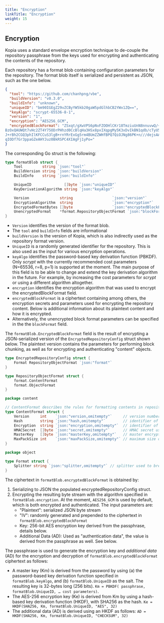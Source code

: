 ```yaml
---
title: "Encryption"
linkTitle: "Encryption"
weight: 15
---
```


## Encryption

Kopia uses a standard envelope encryption technique to de-couple the repository passphrase from the keys used for encrypting and authenticating the contents of the repository.

Each repository has a format blob containing configuration parameters for the repository. The format blob itself is serialized and persistent as JSON, such as the one below.

```json
{
  "tool": "https://github.com/chanhpng/vbe",
  "buildVersion": "v0.3.0",
  "buildInfo": "unknown",
  "uniqueID": "bm90IGEgZ29vZCByYW5kb20gaW5pdGlhbCB2YWx1ZQ==",
  "keyAlgo": "scrypt-65536-8-1",
  "version": "1",
  "encryption": "AES256_GCM",
  "encryptedBlockFormat": "ZSxqt/gXwVPS6pNvFZOOHlCKr18TmziuUnN8nnuvwQ/+mjbcvEHUfKS11RJl/sWrIOyiYqpSwAZt
BzOxQAUWQt7vHc2ZT4Y75ODrPHhzd0CcBlqHa3HSx8pxIXqpgMy5K3xDvIkBN1qdb/cTyU5s9lZ2
J+rBh2CGQ3phIlKFCCuS3lgB+rnYRrExGg5rm4BUmZZWHfBPQ7QiOJNg86PK+n///dejsAA/+FBj
qIODf7Gr3ppaGZeAHYJuz0BkRSPC4XIAgFj1yPo="
}
```

The corresponding Go struct is the following:

```go
type formatBlob struct {
	Tool         string `json:"tool"`
	BuildVersion string `json:"buildVersion"`
	BuildInfo    string `json:"buildInfo"`

	UniqueID               []byte `json:"uniqueID"`
	KeyDerivationAlgorithm string `json:"keyAlgo"`

	Version              string                  `json:"version"`
	EncryptionAlgorithm  string                  `json:"encryption"`
	EncryptedFormatBytes []byte                  `json:"encryptedBlockFormat,omitempty"`
	UnencryptedFormat    *format.RepositoryObjectFormat `json:"blockFormat,omitempty"`
}
```

* `Version` identifies the version of the format blob.
* The `tool` and `buildInfo` fields are informational
* `buildVersion` is the version of Kopia, which is also indirectly used as the repository format version.
* `UniqueID` is a randomly generated identifier for the repository. This is also used as the input for various encryption operations.
* `keyAlgo` identifies the password-based key derivation function (PBKDF). Only _scrypt_ with the currently recommended cost parameters (N=65536, r=8, p=1) is supported at the moment. The main purpose of this field is to be able to change and extend the key derivation algorithm in the future. For example, by increasing the cost parameters for _scrypt_ or using a different algorithm altogether.
* `encryption` identifies the encryption algorithm that was used to encrypt the encryptedBlockFormat field.
* `encryptedBlockFormat` is a ciphertext containing among others, the encryption secrets and parameters used for encrypting the repository content. Below is additional information about its plaintext content and how it is encrypted.
* Alternatively, the unencrypted block format parameters can be specified in the the `blockFormat` field.

The `formatBlob.EncryptedBlockFormat` field is the result of encrypting a JSON-serialized version of the `EncryptedRepositoryConfig` struct shown below. The plaintext version contains the parameters for performing block chunking, as well as for encrypting and authenticating "content" objects.


```go
type EncryptedRepositoryConfig struct {
	Format RepositoryObjectFormat `json:"format"`
}

type RepositoryObjectFormat struct {
	format.ContentFormat
	format.ObjectFormat
}
```

```go
package content

// ContentFormat describes the rules for formatting contents in repository.
type ContentFormat struct {
	Version     int    `json:"version,omitempty"`     // version number, must be "1"
	Hash        string `json:"hash,omitempty"`        // identifier of the hash algorithm used
	Encryption  string `json:"encryption,omitempty"`  // identifier of the encryption algorithm used
	HMACSecret  []byte `json:"secret,omitempty"`      // HMAC secret used to generate encryption keys
	MasterKey   []byte `json:"masterKey,omitempty"`   // master encryption key (SIV-mode encryption only)
	MaxPackSize int    `json:"maxPackSize,omitempty"` // maximum size of a pack object
}
```

```go
package object

type Format struct {
	Splitter string `json:"splitter,omitempty"` // splitter used to break objects into pieces of content
}
```

The ciphertext in `formatBlob.encryptedBlockFormat` is obtained by:

1. Serializing to JSON the populated encryptedRepositoryConfig struct.
2. Encrypting the resulting byte stream with the algorithm specified in `formatBlob.encryption`. At the moment, `AES256_GCM` is used by default, which is both encrypted and authenticated. The input parameters are:
    * "Plaintext": serialized JSON byte stream
    * "IV": randomly generated and prepended to the ciphertext in `formatBlob.encryptedBlockFormat`
    * Key: 256-bit AES encryption key derived from the passphrase, details below.
    * Additional Data (AD): Used as "authentication data", the value is derived from the passphrase as well. See below.

The passphrase is used to generate the encryption key and _additional data_ (AD) for the encryption and decryption of `formatBlob.encryptedBlockFormat` ciphertext as follows:

* A master key (Km) is derived from the password by using (a) the password-based key derivation function specified in `formatBlob.keyAlgo`, and (b) `formatBlob.UniqueID` as the salt. The resulting key is 32-bytes long (256 bits). `Km = PBKDF( passphrase, formatBlob.UniqueID, … cost parameters)`.
* The AES-256 encryption key (Ke) is derived from Km by using a hash-based key derivation function (HKDF), with SHA256 as the hash. `Ke = HKDF(SHA256, Km, formatBlob.UniqueID, "AES", 32)`
* The additional data (AD) is derived using an HKDF as follows: `AD = HKDF(SHA256, Km, formatBlob.UniqueID, "CHECKSUM", 32)`
